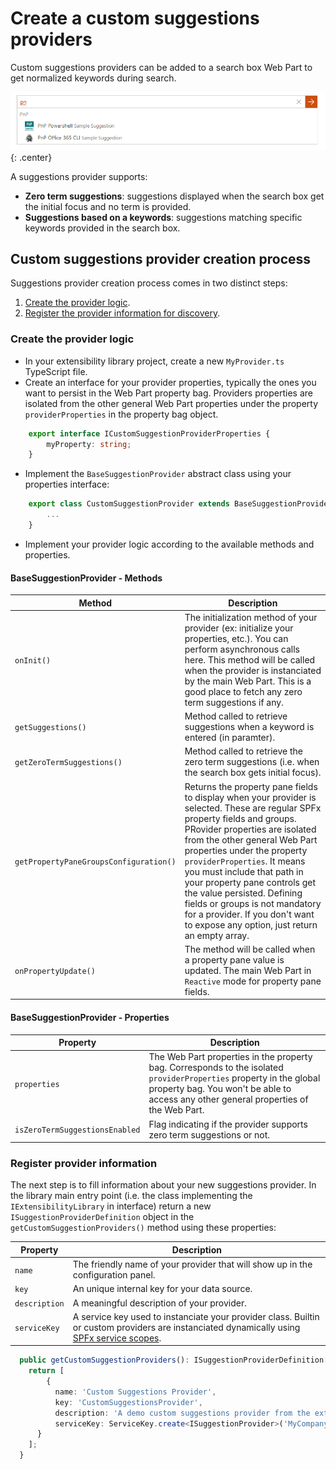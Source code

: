 # Create a custom suggestions providers

Custom suggestions providers can be added to a search box Web Part to get normalized keywords during search.

!["Custom web component"](../assets/webparts/search-box/suggestions_demo.png){: .center}

A suggestions provider supports:

- **Zero term suggestions**: suggestions displayed when the search box get the initial focus and no term is provided.
- **Suggestions based on a keywords**: suggestions matching specific keywords provided in the search box.

## Custom suggestions provider creation process

Suggestions provider creation process comes in two distinct steps:

1. [Create the provider logic](#create-the-component-logic-and-sub-components).
2. [Register the provider information for discovery](#register-component-information).

### Create the provider logic

* In your extensibility library project, create a new `MyProvider.ts` TypeScript file.
* Create an interface for your provider properties, typically the ones you want to persist in the Web Part property bag. Providers properties are isolated from the other general Web Part properties under the property `providerProperties` in the property bag object.
```typescript
    export interface ICustomSuggestionProviderProperties {
        myProperty: string;
    }
```

* Implement the `BaseSuggestionProvider` abstract class using your properties interface:
```typescript
    export class CustomSuggestionProvider extends BaseSuggestionProvider<ICustomSuggestionProviderProperties> {
        ...
    }
```

* Implement your provider logic according to the available methods and properties.

#### BaseSuggestionProvider - Methods

| Method | Description |
| --------- | ---------- |
| `onInit()`| The initialization method of your provider (ex: initialize your properties, etc.). You can perform asynchronous calls here. This method will be called when the provider is instanciated by the main Web Part. This is a good place to fetch any zero term suggestions if any.
| `getSuggestions()` | Method called to retrieve suggestions when a keyword is entered (in paramter).
| `getZeroTermSuggestions()` | Method called to retrieve the zero term suggestions (i.e. when the search box gets initial focus).
| `getPropertyPaneGroupsConfiguration()` | Returns the property pane fields to display when your provider is selected. These are regular SPFx property fields and groups. PRovider properties are isolated from the other general Web Part properties under the property `providerProperties`. It means you must include that path in your property pane controls get the value persisted. Defining fields or groups is not mandatory for a provider. If you don't want to expose any option, just return an empty array.
| `onPropertyUpdate()` | The method will be called when a property pane value is updated. The main Web Part in `Reactive` mode for property pane fields.

#### BaseSuggestionProvider - Properties

| Property | Description |
| --------- | ---------- |
| `properties` | The Web Part properties in the property bag. Corresponds to the isolated `providerProperties` property in the global property bag. You won't be able to access any other general properties of the Web Part.
| `isZeroTermSuggestionsEnabled` | Flag indicating if the provider supports zero term suggestions or not.

### Register provider information

The next step is to fill information about your new suggestions provider. In the library main entry point (i.e. the class implementing the `IExtensibilityLibrary` in interface) return a new `ISuggestionProviderDefinition` object in the `getCustomSuggestionProviders()` method using these properties: 

| Property | Description |
| --------- | ---------- |
| `name` | The friendly name of your provider that will show up in the configuration panel.
| `key` | An unique internal key for your data source.
| `description` | A meaningful description of your provider.
| `serviceKey` | A service key used to instanciate your provider class. Builtin or custom providers are instanciated dynamically using [SPFx service scopes](https://docs.microsoft.com/en-us/javascript/api/sp-core-library/servicescope?view=sp-typescript-latest).

```typescript
  public getCustomSuggestionProviders(): ISuggestionProviderDefinition[] {
    return [
        {
          name: 'Custom Suggestions Provider',
          key: 'CustomSuggestionsProvider',
          description: 'A demo custom suggestions provider from the extensibility library',
          serviceKey: ServiceKey.create<ISuggestionProvider>('MyCompany:CustomSuggestionsProvider', CustomSuggestionProvider)
      }
    ];
  }
```
